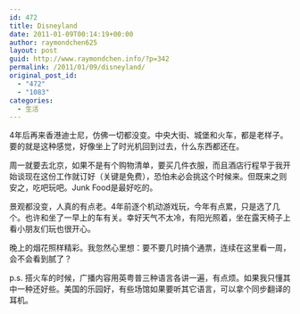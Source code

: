 ```yaml
---
id: 472
title: Disneyland
date: 2011-01-09T00:14:19+00:00
author: raymondchen625
layout: post
guid: http://www.raymondchen.info/?p=342
permalink: /2011/01/09/disneyland/
original_post_id:
  - "472"
  - "1083"
categories:
  - 生活
---
```

4年后再来香港迪士尼，仿佛一切都没变。中央大街、城堡和火车，都是老样子。要的就是这种感觉，好像坐上了时光机回到过去，什么东西都还在。

周一就要去北京，如果不是有个购物清单，要买几件衣服，而且酒店行程早于我开始谈现在这份工作就订好（关键是免费），恐怕未必会挑这个时候来。但既来之则安之，吃吧玩吧。Junk Food是最好吃的。

景观都没变，人真的有点老。4年前逐个机动游戏玩，今年有点累，只是选了几个。也许和坐了一早上的车有关。幸好天气不太冷，有阳光照着，坐在露天椅子上看小朋友们玩也很开心。

晚上的烟花照样精彩。我忽然心里想：要不要几时搞个通票，连续在这里看一周，会不会看到腻了？

p.s. 搭火车的时候，广播内容用英粤普三种语言各讲一遍，有点烦。如果我只懂其中一种还好些。美国的乐园好，有些场馆如果要听其它语言，可以拿个同步翻译的耳机。